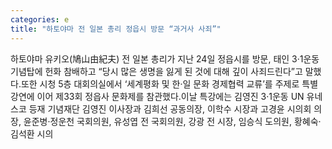 ```yaml
---
categories: e
title: "하토야마 전 일본 총리 정읍시 방문 “과거사 사죄”"
---
```

하토야마 유키오(鳩山由紀夫) 전 일본 총리가 지난 24일 정읍시를 방문, 태인 3·1운동 기념탑에 헌화 참배하고 “당시 많은 생명을 잃게 된 것에 대해 깊이 사죄드린다”고 말했다.또한 시청 5층 대회의실에서 ‘세계평화 및 한·일 문화 경제협력 교류’를 주제로 특별강연에 이어 제33회 정읍사 문화제를 참관했다.이날 특강에는 김영진 3·1운동 UN 유네스코 등재 기념재단 김영진 이사장과 김희선 공동의장, 이학수 시장과 고경윤 시의회 의장, 윤준병·정운천 국회의원, 유성엽 전 국회의원, 강광 전 시장, 임승식 도의원, 황혜숙·김석환 시의